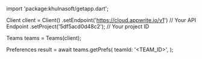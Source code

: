 import 'package:khulnasoft/getapp.dart';

Client client = Client()
    .setEndpoint('https://cloud.appwrite.io/v1') // Your API Endpoint
    .setProject('5df5acd0d48c2'); // Your project ID

Teams teams = Teams(client);

Preferences result = await teams.getPrefs(
    teamId: '<TEAM_ID>',
);
